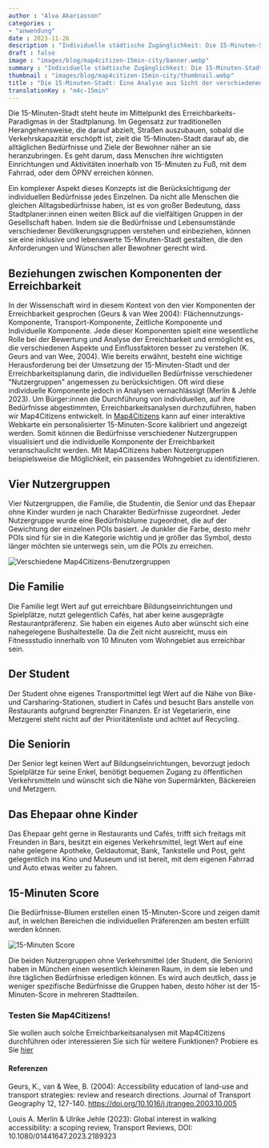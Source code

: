 ```yaml
---
author : "Alva Akariasson"
categories : 
- "anwendung"
date : 2023-11-26
description : "Individuelle städtische Zugänglichkeit: Die 15-Minuten-Stadt mit Map4Citizens und vielfältigen Nutzergruppen erkunden."
draft : false
image : "images/blog/map4citizen-15min-city/banner.webp"
summary : "Individuelle städtische Zugänglichkeit: Die 15-Minuten-Stadt mit Map4Citizens und vielfältigen Nutzergruppen erkunden."
thumbnail : "images/blog/map4citizen-15min-city/thumbnail.webp"
title : "Die 15-Minuten-Stadt: Eine Analyse aus Sicht der verschiedenen Nutzergruppen"
translationKey : "m4c-15min"
---
```


Die 15-Minuten-Stadt steht heute im Mittelpunkt des Erreichbarkeits-Paradigmas in der Stadtplanung. Im Gegensatz zur traditionellen Herangehensweise, die darauf abzielt, Straßen auszubauen, sobald die Verkehrskapazität erschöpft ist, zielt die 15-Minuten-Stadt darauf ab, die alltäglichen Bedürfnisse und Ziele der Bewohner näher an sie heranzubringen. Es geht darum, dass Menschen ihre wichtigsten Einrichtungen und Aktivitäten innerhalb von 15-Minuten zu Fuß, mit dem Fahrrad, oder dem ÖPNV erreichen können. 


Ein komplexer Aspekt dieses Konzepts ist die Berücksichtigung der individuellen Bedürfnisse jedes Einzelnen. Da nicht alle Menschen die gleichen Alltagsbedürfnisse haben, ist es von großer Bedeutung, dass Stadtplaner:innen einen weiten Blick auf die vielfältigen Gruppen in der Gesellschaft haben. Indem sie die Bedürfnisse und Lebensumstände verschiedener Bevölkerungsgruppen verstehen und einbeziehen, können sie eine inklusive und lebenswerte 15-Minuten-Stadt gestalten, die den Anforderungen und Wünschen aller Bewohner gerecht wird. 

## Beziehungen zwischen Komponenten der Erreichbarkeit 

In der Wissenschaft wird in diesem Kontext von den vier Komponenten der Erreichbarkeit gesprochen (Geurs & van Wee 2004): Flächennutzungs-Komponente, Transport-Komponente, Zeitliche Komponente und Individuelle Komponente. Jede dieser Komponenten spielt eine wesentliche Rolle bei der Bewertung und Analyse der Erreichbarkeit und ermöglicht es, die verschiedenen Aspekte und Einflussfaktoren besser zu verstehen (K. Geurs and van Wee, 2004). Wie bereits erwähnt, besteht eine wichtige Herausforderung bei der Umsetzung der 15-Minuten-Stadt und der Erreichbarkeitsplanung darin, die individuellen Bedürfnisse verschiedener "Nutzergruppen" angemessen zu berücksichtigen. Oft wird diese individuelle Komponente jedoch in Analysen vernachlässigt (Merlin & Jehle 2023). Um Bürger:innen die Durchführung von individuellen, auf ihre Bedürfnisse abgestimmten, Erreichbarkeitsanalysen durchzuführen, haben wir Map4Citizens entwickelt. In [Map4Citizens](https://citizens.plan4better.de/ "Map4Citizens") kann auf einer interaktive Webkarte ein personalisierter 15-Minuten-Score kalibriert und angezeigt werden. Somit können die Bedürfnisse verschiedener Nutzergruppen visualisiert und die individuelle Komponente der Erreichbarkeit veranschaulicht werden. Mit Map4Citizens haben Nutzergruppen beispielsweise die Möglichkeit, ein passendes Wohngebiet zu identifizieren. 

## Vier Nutzergruppen  
Vier Nutzergruppen, die Familie, die Studentin, die Senior und das Ehepaar ohne Kinder wurden je nach Charakter Bedürfnisse zugeordnet. Jeder Nutzergruppe wurde eine Bedürfnisblume zugeordnet, die auf der Gewichtung der einzelnen POIs basiert. Je dunkler die Farbe, desto mehr POIs sind für sie in die Kategorie wichtig und je größer das Symbol, desto länger möchten sie unterwegs sein, um die POIs zu erreichen. 

![Verschiedene Map4Citizens-Benutzergruppen](/images/blog/map4citizen-15min-city/blogpost_DE.webp "Verschiedene Map4Citizens-Benutzergruppen")

## Die Familie  
Die Familie legt Wert auf gut erreichbare Bildungseinrichtungen und Spielplätze, nutzt gelegentlich Cafés, hat aber keine ausgeprägte Restaurantpräferenz. Sie haben ein eigenes Auto aber wünscht sich eine nahegelegene Bushaltestelle. Da die Zeit nicht ausreicht, muss ein Fitnessstudio innerhalb von 10 Minuten vom Wohngebiet aus erreichbar sein. 

## Der Student  

Der Student ohne eigenes Transportmittel legt Wert auf die Nähe von Bike- und Carsharing-Stationen, studiert in Cafés und besucht Bars anstelle von Restaurants aufgrund begrenzter Finanzen. Er ist Vegetarierin, eine Metzgerei steht nicht auf der Prioritätenliste und achtet auf Recycling. 

## Die Seniorin  

Der Senior legt keinen Wert auf Bildungseinrichtungen, bevorzugt jedoch Spielplätze für seine Enkel, benötigt bequemen Zugang zu öffentlichen Verkehrsmitteln und wünscht sich die Nähe von Supermärkten, Bäckereien und Metzgern. 

## Das Ehepaar ohne Kinder  

Das Ehepaar geht gerne in Restaurants und Cafés, trifft sich freitags mit Freunden in Bars, besitzt ein eigenes Verkehrsmittel, legt Wert auf eine nahe gelegene Apotheke, Geldautomat, Bank, Tankstelle und Post, geht gelegentlich ins Kino und Museum und ist bereit, mit dem eigenen Fahrrad und Auto etwas weiter zu fahren. 

## 15-Minuten Score  

Die Bedürfnisse-Blumen erstellen einen 15-Minuten-Score und zeigen damit auf, in welchen Bereichen die individuellen Präferenzen am besten erfüllt werden können. 

![15-Minuten Score](/images/blog/map4citizen-15min-city/de_karten.webp "15-Minuten Score")

Die beiden Nutzergruppen ohne Verkehrsmittel (der Student, die Seniorin) haben in München einen wesentlich kleineren Raum, in dem sie leben und ihre täglichen Bedürfnisse erledigen können. Es wird auch deutlich, dass je weniger spezifische Bedürfnisse die Gruppen haben, desto höher ist der 15-Minuten-Score in mehreren Stadtteilen. 

### Testen Sie Map4Citizens!  

Sie wollen auch solche Erreichbarkeitsanalysen mit Map4Citizens durchführen oder interessieren Sie sich für weitere Funktionen? Probiere es Sie [hier](https://citizens.plan4better.de/ "Map4Citizens")


#### Referenzen 

Geurs, K., van & Wee, B. (2004): Accessibility education of land-use and transport strategies: review and research directions. Journal of Transport Geography 12, 127-140. https://doi.org/10.1016/j.jtrangeo.2003.10.005  

Louis A. Merlin & Ulrike Jehle (2023): Global interest in walking accessibility: a scoping review, Transport Reviews, DOI: 10.1080/01441647.2023.2189323 
